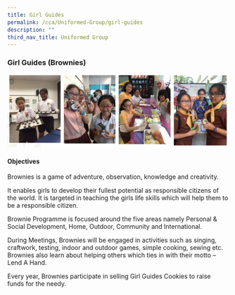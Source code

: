 ```yaml
---
title: Girl Guides
permalink: /cca/Uniformed-Group/girl-guides
description: ""
third_nav_title: Uniformed Group
---
```

### Girl Guides (Brownies)

![](/images/brownies.png)

#### Objectives

Brownies is a game of adventure, observation, knowledge and creativity. 

It enables girls to develop their fullest potential as responsible citizens of the world. It is targeted in teaching the girls life skills which will help them to be a responsible citizen. 

Brownie Programme is focused around the five areas namely Personal & Social Development, Home, Outdoor, Community and International. 

  

During Meetings, Brownies will be engaged in activities such as singing, craftwork, testing, indoor and outdoor games, simple cooking, sewing etc. Brownies also learn about helping others which ties in with their motto – Lend A Hand. 

  

Every year, Brownies participate in selling Girl Guides Cookies to raise funds for the needy.